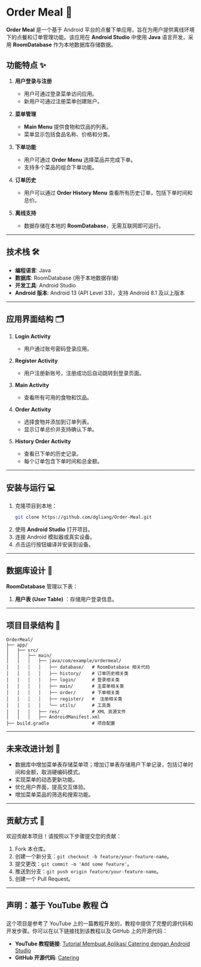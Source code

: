 # Order Meal 🍴

**Order Meal** 是一个基于 Android 平台的点餐下单应用，旨在为用户提供离线环境下的点餐和订单管理功能。该应用在 **Android Studio** 中使用 **Java** 语言开发，采用 **RoomDatabase** 作为本地数据库存储数据。

## 功能特点 ✨

1. **用户登录与注册**  
   - 用户可通过登录菜单访问应用。
   - 新用户可通过注册菜单创建账户。

2. **菜单管理**  
   - **Main Menu** 提供食物和饮品的列表。
   - 菜单显示包括食品名称、价格和分类。

3. **下单功能**  
   - 用户可通过 **Order Menu** 选择菜品并完成下单。
   - 支持多个菜品的组合下单功能。

4. **订单历史**  
   - 用户可以通过 **Order History Menu** 查看所有历史订单，包括下单时间和总价。

5. **离线支持**  
   - 数据存储在本地的 **RoomDatabase**，无需互联网即可运行。

---

## 技术栈 🛠️

- **编程语言**: Java  
- **数据库**: RoomDatabase (用于本地数据存储)  
- **开发工具**: Android Studio
- **Android 版本**: Android 13 (API Level 33)，支持 Android 8.1 及以上版本

---

## 应用界面结构 🗂️

1. **Login Activity**  
   - 用户通过账号密码登录应用。

2. **Register Activity**  
   - 用户注册新账号，注册成功后自动跳转到登录页面。

3. **Main Activity**  
   - 查看所有可用的食物和饮品。

4. **Order Activity**  
   - 选择食物并添加到订单列表。
   - 显示订单总价并支持确认下单。

5. **History Order Activity**  
   - 查看已下单的历史记录。
   - 每个订单包含下单时间和总金额。

---

## 安装与运行 💻

1. 克隆项目到本地：  
   ```bash
   git clone https://github.com/dgliang/Order-Meal.git
   ```
2. 使用 **Android Studio** 打开项目。
3. 连接 Android 模拟器或真实设备。
4. 点击运行按钮编译并安装到设备。

---

## 数据库设计 📂

**RoomDatabase** 管理以下表：  
1. **用户表 (User Table)** ：存储用户登录信息。

---

## 项目目录结构 📁

```
OrderMeal/
├── app/
│   ├── src/
│   │   ├── main/
│   │   │   ├── java/com/example/ordermeal/
│   │   │   │   ├── database/   # RoomDatabase 相关代码
│   │   │   │   ├── history/    # 订单历史相关类
│   │   │   │   ├── login/      # 登录相关类
│   │   │   │   ├── main/       # 主菜单相关类
│   │   │   │   ├── order/      # 下单相关类
│   │   │   │   ├── register/   #  注册相关类
│   │   │   │   └── utils/      # 工具类
│   │   │   ├── res/            # XML 资源文件
│   │   │   ├── AndroidManifest.xml
├── build.gradle                # 项目配置
```

---

## 未来改进计划 🚀

- 数据库中增加菜单表存储菜单项；增加订单表存储用户下单记录，包括订单时间和金额，取消硬编码模式。
- 实现菜单的动态更新功能。
- 优化用户界面，提高交互体验。
- 增加菜单菜品的筛选和搜索功能。

---

## 贡献方式 🤝

欢迎贡献本项目！请按照以下步骤提交您的贡献：  
1. Fork 本仓库。  
2. 创建一个新分支：`git checkout -b feature/your-feature-name`。  
3. 提交更改：`git commit -m 'Add some feature'`。  
4. 推送到分支：`git push origin feature/your-feature-name`。  
5. 创建一个 Pull Request。

---

## 声明：基于 YouTube 教程 📺

这个项目是参考了 YouTube 上的一篇教程开发的，教程中提供了完整的源代码和开发步骤。你可以在以下链接找到该教程以及 GitHub 上的开源代码：

- **YouTube 教程链接**: [Tutorial Membuat Aplikasi Catering dengan Android Studio](https://www.youtube.com/watch?v=YpGac1bY2Tw)  
- **GitHub 开源代码**: [Catering](https://github.com/AzharRivaldi/Catering.git)

